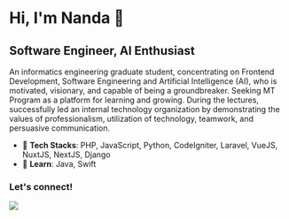 # Hi, I'm Nanda 🙌 

## Software Engineer, AI Enthusiast

An informatics engineering graduate student, concentrating on Frontend Development, Software Engineering and Artificial Intelligence (AI), who is motivated, visionary, and capable of being a groundbreaker. Seeking MT Program as a platform for learning and growing. During the lectures, successfully led an internal technology organization by demonstrating the values of professionalism, utilization of technology, teamwork, and persuasive communication.

<!-- - :blue_heart: **Hands On**: VueJS -->
- :robot: **Tech Stacks**: PHP, JavaScript, Python, CodeIgniter, Laravel, VueJS, NuxtJS, NextJS, Django
- :green_apple: **Learn**: Java, Swift

### Let's connect!
<p>
    <a href="https://linkedin.com/in/nandahadymulya" target="blank"><img src="https://img.shields.io/badge/LinkedIn-30302f?style=flat&logo=linkedin" /></a>
</p>
